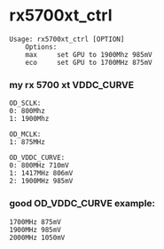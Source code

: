 # rx5700xt_ctrl
```
Usage: rx5700xt_ctrl [OPTION]
	Options:
	max		set GPU to 1900Mhz 985mV
	eco		set GPU to 1700MHz 875mV
```

### my rx 5700 xt VDDC_CURVE
```
OD_SCLK:
0: 800Mhz
1: 1900Mhz

OD_MCLK:
1: 875MHz

OD_VDDC_CURVE:
0: 800MHz 710mV
1: 1417MHz 806mV
2: 1900MHz 985mV
```


### good OD_VDDC_CURVE example:
```
1700MHz 875mV
1900MHz 985mV
2000MHz 1050mV
```
